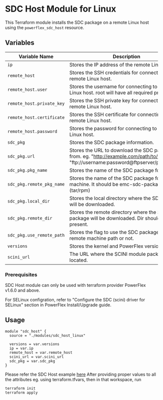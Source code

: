 <!--
Copyright (c) 2024 Dell Inc., or its subsidiaries. All Rights Reserved.

Licensed under the Mozilla Public License Version 2.0 (the "License");
you may not use this file except in compliance with the License.
You may obtain a copy of the License at

    http://mozilla.org/MPL/2.0/


Unless required by applicable law or agreed to in writing, software
distributed under the License is distributed on an "AS IS" BASIS,
WITHOUT WARRANTIES OR CONDITIONS OF ANY KIND, either express or implied.
See the License for the specific language governing permissions and
limitations under the License.
-->

# SDC Host Module for Linux

This Terraform module installs the SDC package on a remote Linux host using the `powerflex_sdc_host` resource.

## Variables

| Variable Name | Description |
|---------------|-------------|
| `ip` | Stores the IP address of the remote Linux host. |
| `remote_host` | Stores the SSH credentials for connecting to the remote Linux host. |
| `remote_host.user` | Stores the username for connecting to the remote Linux host. root will have all required privileges.|
| `remote_host.private_key` | Stores the SSH private key for connecting to the remote Linux host. |
| `remote_host.certificate` | Stores the SSH certificate for connecting to the remote Linux host. |
| `remote_host.password` | Stores the password for connecting to the remote Linux host. |
| `sdc_pkg` | Stores the SDC package information. |
| `sdc_pkg.url` | Stores the URL to download the SDC package from. eg. "http://example.com/path/to/file", "ftp://username:password@ftpserver/path/to/file"|
| `sdc_pkg.pkg_name` | Stores the name of the SDC package for local. |
| `sdc_pkg.remote_pkg_name` | Stores the name of the SDC package for remote machine. It should be emc-sdc-package.(tar/rpm)|
| `sdc_pkg.local_dir` | Stores the local directory where the SDC package will be downloaded. |
| `sdc_pkg.remote_dir` | Stores the remote directory where the SDC package will be downloaded. Dir should be present. |
| `sdc_pkg.use_remote_path` | Stores the flag to use the SDC package on a remote machine path or not. |
| `versions` | Stores the kernel and PowerFlex versions. |
| `scini_url` | The URL where the SCINI module package is located. |


### Prerequisites

SDC Host module can only be used with terraform provider PowerFlex v1.6.0 and above.

For SELinux configration, refer to "Configure the SDC (scini) driver for SELinux" section in PowerFlex Install/Upgrade guide.



## Usage

```hcl
module "sdc_host" {
  source = "./modules/sdc_host_linux"

  versions = var.versions
  ip = var.ip
  remote_host = var.remote_host
  scini_url = var.scini_url
  sdc_pkg = var.sdc_pkg
}
```

Please refer the SDC Host example [here](../../examples/sdc_host_linux/main.tf)
After providing proper values to all the attributes eg. using terraform.tfvars, then in that workspace, run

```
terraform init
terraform apply
```
